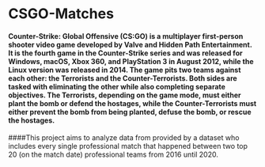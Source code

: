 # CSGO-Matches


#### Counter-Strike: Global Offensive (CS:GO) is a multiplayer first-person shooter video game developed by Valve and Hidden Path Entertainment. It is the fourth game in the Counter-Strike series and was released for Windows, macOS, Xbox 360, and PlayStation 3 in August 2012, while the Linux version was released in 2014. The game pits two teams against each other: the Terrorists and the Counter-Terrorists. Both sides are tasked with eliminating the other while also completing separate objectives. The Terrorists, depending on the game mode, must either plant the bomb or defend the hostages, while the Counter-Terrorists must either prevent the bomb from being planted, defuse the bomb, or rescue the hostages.

####This project aims to analyze data from provided by a dataset who includes every single professional match that happened between two top 20 (on the match date) professional teams from 2016 until 2020.
